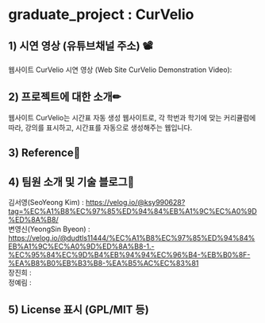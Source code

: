 # graduate_project : CurVelio

## 1) 시연 영상 (유튜브채널 주소) 📽

웹사이트 CurVelio 시연 영상 (Web Site CurVelio Demonstration Video): 

## 2) 프로젝트에 대한 소개✏

웹사이트 CurVelio는 시간표 자동 생성 웹사이트로, 각 학번과 학기에 맞는 커리큘럼에 따라, 강의를 표시하고, 시간표를 자동으로 생성해주는 웹입니다. 

## 3) Reference🔗

## 4) 팀원 소개 및 기술 블로그📃

김서영(SeoYeong Kim) : https://velog.io/@ksy990628?tag=%EC%A1%B8%EC%97%85%ED%94%84%EB%A1%9C%EC%A0%9D%ED%8A%B8/
<br>
변영신(YeongSin Byeon) : https://velog.io/@dudtls11444/%EC%A1%B8%EC%97%85%ED%94%84%EB%A1%9C%EC%A0%9D%ED%8A%B8-1.-%EC%95%84%EC%9D%B4%EB%94%94%EC%96%B4-%EB%B0%8F-%EA%B8%B0%EB%B3%B8-%EA%B5%AC%EC%83%81
<br>
장진희 :
<br>
정예림 :

## 5) License 표시 (GPL/MIT 등) 
